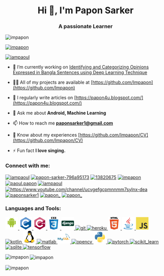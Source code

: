 <h1 align="center">Hi 👋, I'm Papon Sarker</h1>
<h3 align="center">A passionate Learner</h3>

<p align="left"> <img src="https://komarev.com/ghpvc/?username=impapon&label=Profile%20views&color=0e75b6&style=flat" alt="impapon" /> </p>

<p align="left"> <a href="https://github.com/ryo-ma/github-profile-trophy"><img src="https://github-profile-trophy.vercel.app/?username=impapon" alt="impapon" /></a> </p>

<p align="left"> <a href="https://twitter.com/iampaoul" target="blank"><img src="https://img.shields.io/twitter/follow/iampaoul?logo=twitter&style=for-the-badge" alt="iampaoul" /></a> </p>

- 🔭 I’m currently working on [Identifying and Categorizing Opinions Expressed in Bangla Sentences using Deep Learning Technique](#)

- 👨‍💻 All of my projects are available at [https://github.com/Impapon](https://github.com/Impapon)

- 📝 I regularly write articles on [https://papon4u.blogspot.com/](https://papon4u.blogspot.com/)

- 💬 Ask me about **Android, Machine Learning**

- 📫 How to reach me **paponsarker1@gmail.com**

- 📄 Know about my experiences [https://github.com/Impapon/CV](https://github.com/Impapon/CV)

- ⚡ Fun fact **I love singing.**

<h3 align="left">Connect with me:</h3>
<p align="left">
<a href="https://twitter.com/iampaoul" target="blank"><img align="center" src="https://raw.githubusercontent.com/rahuldkjain/github-profile-readme-generator/master/src/images/icons/Social/twitter.svg" alt="iampaoul" height="30" width="40" /></a>
<a href="https://linkedin.com/in/papon-sarker-796a95173" target="blank"><img align="center" src="https://raw.githubusercontent.com/rahuldkjain/github-profile-readme-generator/master/src/images/icons/Social/linked-in-alt.svg" alt="papon-sarker-796a95173" height="30" width="40" /></a>
<a href="https://stackoverflow.com/users/13820675" target="blank"><img align="center" src="https://raw.githubusercontent.com/rahuldkjain/github-profile-readme-generator/master/src/images/icons/Social/stack-overflow.svg" alt="13820675" height="30" width="40" /></a>
<a href="https://kaggle.com/impapon" target="blank"><img align="center" src="https://raw.githubusercontent.com/rahuldkjain/github-profile-readme-generator/master/src/images/icons/Social/kaggle.svg" alt="impapon" height="30" width="40" /></a>
<a href="https://fb.com/paoul.papon" target="blank"><img align="center" src="https://raw.githubusercontent.com/rahuldkjain/github-profile-readme-generator/master/src/images/icons/Social/facebook.svg" alt="paoul.papon" height="30" width="40" /></a>
<a href="https://instagram.com/iampaoul" target="blank"><img align="center" src="https://raw.githubusercontent.com/rahuldkjain/github-profile-readme-generator/master/src/images/icons/Social/instagram.svg" alt="iampaoul" height="30" width="40" /></a>
<a href="https://www.youtube.com/c/https://www.youtube.com/channel/ucvgefgcpmnnmm7sylnx-dea" target="blank"><img align="center" src="https://raw.githubusercontent.com/rahuldkjain/github-profile-readme-generator/master/src/images/icons/Social/youtube.svg" alt="https://www.youtube.com/channel/ucvgefgcpmnnmm7sylnx-dea" height="30" width="40" /></a>
<a href="https://www.hackerrank.com/paponsarker1" target="blank"><img align="center" src="https://raw.githubusercontent.com/rahuldkjain/github-profile-readme-generator/master/src/images/icons/Social/hackerrank.svg" alt="paponsarker1" height="30" width="40" /></a>
<a href="https://codeforces.com/profile/papon_" target="blank"><img align="center" src="https://cdn.jsdelivr.net/npm/simple-icons@3.0.1/icons/codeforces.svg" alt="papon_" height="30" width="40" /></a>
<a href="https://www.leetcode.com/papon_" target="blank"><img align="center" src="https://raw.githubusercontent.com/rahuldkjain/github-profile-readme-generator/master/src/images/icons/Social/leet-code.svg" alt="papon_" height="30" width="40" /></a>
</p>

<h3 align="left">Languages and Tools:</h3>
<p align="left"> <a href="https://developer.android.com" target="_blank"> <img src="https://raw.githubusercontent.com/devicons/devicon/master/icons/android/android-original-wordmark.svg" alt="android" width="40" height="40"/> </a> <a href="https://www.cprogramming.com/" target="_blank"> <img src="https://raw.githubusercontent.com/devicons/devicon/master/icons/c/c-original.svg" alt="c" width="40" height="40"/> </a> <a href="https://www.w3schools.com/cpp/" target="_blank"> <img src="https://raw.githubusercontent.com/devicons/devicon/master/icons/cplusplus/cplusplus-original.svg" alt="cplusplus" width="40" height="40"/> </a> <a href="https://www.w3schools.com/css/" target="_blank"> <img src="https://raw.githubusercontent.com/devicons/devicon/master/icons/css3/css3-original-wordmark.svg" alt="css3" width="40" height="40"/> </a> <a href="https://www.djangoproject.com/" target="_blank"> <img src="https://raw.githubusercontent.com/devicons/devicon/master/icons/django/django-original.svg" alt="django" width="40" height="40"/> </a> <a href="https://git-scm.com/" target="_blank"> <img src="https://www.vectorlogo.zone/logos/git-scm/git-scm-icon.svg" alt="git" width="40" height="40"/> </a> <a href="https://heroku.com" target="_blank"> <img src="https://www.vectorlogo.zone/logos/heroku/heroku-icon.svg" alt="heroku" width="40" height="40"/> </a> <a href="https://www.w3.org/html/" target="_blank"> <img src="https://raw.githubusercontent.com/devicons/devicon/master/icons/html5/html5-original-wordmark.svg" alt="html5" width="40" height="40"/> </a> <a href="https://www.java.com" target="_blank"> <img src="https://raw.githubusercontent.com/devicons/devicon/master/icons/java/java-original.svg" alt="java" width="40" height="40"/> </a> <a href="https://developer.mozilla.org/en-US/docs/Web/JavaScript" target="_blank"> <img src="https://raw.githubusercontent.com/devicons/devicon/master/icons/javascript/javascript-original.svg" alt="javascript" width="40" height="40"/> </a> <a href="https://kotlinlang.org" target="_blank"> <img src="https://www.vectorlogo.zone/logos/kotlinlang/kotlinlang-icon.svg" alt="kotlin" width="40" height="40"/> </a> <a href="https://www.linux.org/" target="_blank"> <img src="https://raw.githubusercontent.com/devicons/devicon/master/icons/linux/linux-original.svg" alt="linux" width="40" height="40"/> </a> <a href="https://www.mathworks.com/" target="_blank"> <img src="https://upload.wikimedia.org/wikipedia/commons/2/21/Matlab_Logo.png" alt="matlab" width="40" height="40"/> </a> <a href="https://www.mysql.com/" target="_blank"> <img src="https://raw.githubusercontent.com/devicons/devicon/master/icons/mysql/mysql-original-wordmark.svg" alt="mysql" width="40" height="40"/> </a> <a href="https://opencv.org/" target="_blank"> <img src="https://www.vectorlogo.zone/logos/opencv/opencv-icon.svg" alt="opencv" width="40" height="40"/> </a> <a href="https://www.python.org" target="_blank"> <img src="https://raw.githubusercontent.com/devicons/devicon/master/icons/python/python-original.svg" alt="python" width="40" height="40"/> </a> <a href="https://pytorch.org/" target="_blank"> <img src="https://www.vectorlogo.zone/logos/pytorch/pytorch-icon.svg" alt="pytorch" width="40" height="40"/> </a> <a href="https://scikit-learn.org/" target="_blank"> <img src="https://upload.wikimedia.org/wikipedia/commons/0/05/Scikit_learn_logo_small.svg" alt="scikit_learn" width="40" height="40"/> </a> <a href="https://www.sqlite.org/" target="_blank"> <img src="https://www.vectorlogo.zone/logos/sqlite/sqlite-icon.svg" alt="sqlite" width="40" height="40"/> </a> <a href="https://www.tensorflow.org" target="_blank"> <img src="https://www.vectorlogo.zone/logos/tensorflow/tensorflow-icon.svg" alt="tensorflow" width="40" height="40"/> </a> </p>

<p><img align="left" src="https://github-readme-stats.vercel.app/api/top-langs?username=impapon&show_icons=true&locale=en&layout=compact" alt="impapon" /></p>

<p>&nbsp;<img align="center" src="https://github-readme-stats.vercel.app/api?username=impapon&show_icons=true&locale=en" alt="impapon" /></p>

<p><img align="center" src="https://github-readme-streak-stats.herokuapp.com/?user=impapon&" alt="impapon" /></p>
